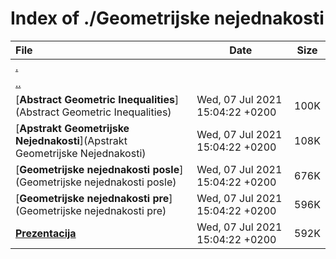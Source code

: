 # Index of ./Geometrijske nejednakosti

File | Date | Size
:--- | --- | ---
[.](.) | |
[..](..) | |
[**Abstract Geometric Inequalities**](Abstract Geometric Inequalities) | Wed, 07 Jul 2021 15:04:22 +0200 | 100K
[**Apstrakt Geometrijske Nejednakosti**](Apstrakt Geometrijske Nejednakosti) | Wed, 07 Jul 2021 15:04:22 +0200 | 108K
[**Geometrijske nejednakosti posle**](Geometrijske nejednakosti posle) | Wed, 07 Jul 2021 15:04:22 +0200 | 676K
[**Geometrijske nejednakosti pre**](Geometrijske nejednakosti pre) | Wed, 07 Jul 2021 15:04:22 +0200 | 596K
[**Prezentacija**](Prezentacija) | Wed, 07 Jul 2021 15:04:22 +0200 | 592K
